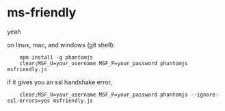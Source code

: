 ms-friendly
===============

yeah

on linux, mac, and windows (git shell):
```
    npm install -g phantomjs
    clear;MSF_U=your_username MSF_P=your_password phantomjs msfriendly.js
```

if it gives you an ssl handshake error,
```
    clear;MSF_U=your_username MSF_P=your_password phantomjs --ignore-ssl-errors=yes msfriendly.js
```
